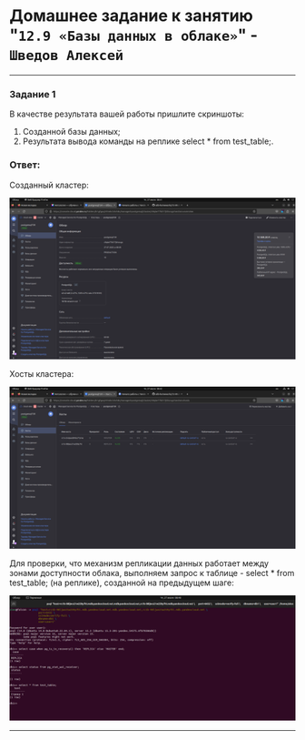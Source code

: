 # Домашнее задание к занятию "`12.9 «Базы данных в облаке»`" - `Шведов Алексей`

---

### Задание 1

В качестве результата вашей работы пришлите скриншоты:  

1) Созданной базы данных;   
2) Результата вывода команды на реплике select * from test_table;.

### Ответ:

Созданный кластер:

![scrin1](https://github.com/aleksey-shv/netology-homework/blob/main/my_img/12-09_1.png)

Хосты кластера:

![scrin2](https://github.com/aleksey-shv/netology-homework/blob/main/my_img/12-09_2.png)

Для проверки, что механизм репликации данных работает между зонами доступности облака, выполняем запрос к таблице - select * from test_table; (на реплике), созданной на предыдущем шаге:

![scrin3](https://github.com/aleksey-shv/netology-homework/blob/main/my_img/12-09_3.png)

---

